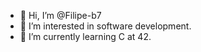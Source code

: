 - 👋 Hi, I’m @Filipe-b7
- 👀 I’m interested in software development.
- 🌱 I’m currently learning C at 42.
